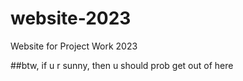 # website-2023
Website for Project Work 2023

##btw, if u r sunny, then u should prob get out of here
